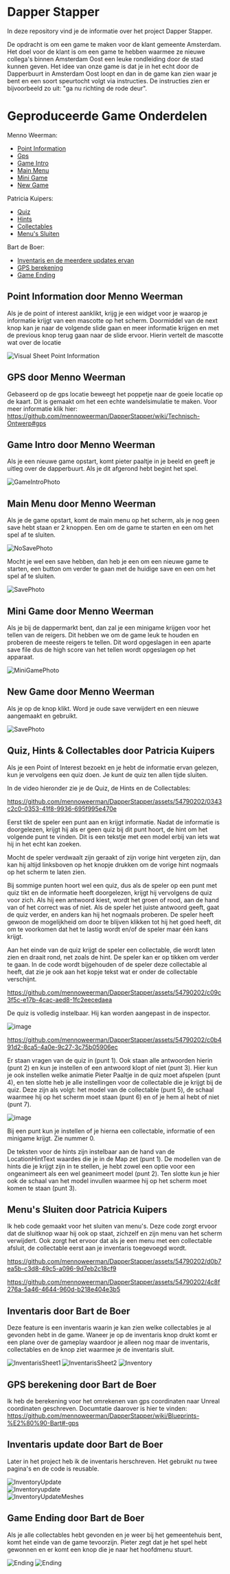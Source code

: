 # Dapper Stapper

In deze repository vind je de informatie over het project Dapper Stapper.

De opdracht is om een game te maken voor de klant gemeente Amsterdam. Het doel voor de klant is om een game te hebben waarmee ze nieuwe collega's binnen Amsterdam Oost een leuke rondleiding door de stad kunnen geven.
Het idee van onze game is dat je in het echt door de Dapperbuurt in Amsterdam Oost loopt en dan in de game kan zien waar je bent en een soort speurtocht volgt via instructies. De instructies zien er bijvoorbeeld zo uit: "ga nu richting de rode deur". 

# Geproduceerde Game Onderdelen
  
Menno Weerman:
  * [Point Information](https://github.com/mennoweerman/DapperStapper/wiki/Blueprints#bp_pointofinterest)
  * [Gps](https://github.com/mennoweerman/DapperStapper/wiki/Blueprints#topdowncharacter)
  * [Game Intro](https://github.com/mennoweerman/DapperStapper/wiki/Blueprints#wbp_gameintro)
  * [Main Menu](https://github.com/mennoweerman/DapperStapper/wiki/Blueprints#wbp_mainmenu)
  * [Mini Game](https://github.com/mennoweerman/DapperStapper/wiki/Blueprints#wbp_minigame)
  * [New Game](https://github.com/mennoweerman/DapperStapper/wiki/Blueprints#wbp_newgame)
      

Patricia Kuipers:
  * [Quiz](https://github.com/mennoweerman/DapperStapper/wiki/Blueprints#bp_quizmanager)
  * [Hints](https://github.com/mennoweerman/DapperStapper/wiki/Blueprints#bp_mapspline)
  * [Collectables](https://github.com/mennoweerman/DapperStapper/wiki/Blueprints#wbp_collectableacquired)
  * [Menu's Sluiten](https://github.com/mennoweerman/DapperStapper/wiki/Blueprints#wbp_closebutton)
    
Bart de Boer:
  * [Inventaris en de meerdere updates ervan](https://github.com/mennoweerman/DapperStapper/wiki/Blueprints#bp_inventory)
  * [GPS berekening](https://github.com/mennoweerman/DapperStapper/wiki/Blueprints#topdowncharacter)
  * [Game Ending](https://github.com/mennoweerman/DapperStapper/wiki/Blueprints#bp_pointofinterest)

## Point Information door Menno Weerman

Als je de point of interest aanklikt, krijg je een widget voor je waarop je informatie krijgt van een mascotte op het scherm. Doormiddel van de next knop kan je naar de volgende slide gaan en meer informatie krijgen en met de previous knop terug gaan naar de slide ervoor. Hierin vertelt de mascotte wat over de locatie

![Visual Sheet Point Information](https://github.com/mennoweerman/OostQuest/assets/70953228/2c3aec7a-5492-426b-9afd-2e60cb7e2ae2)

## GPS door Menno Weerman

Gebaseerd op de gps locatie beweegt het poppetje naar de goeie locatie op de kaart. Dit is gemaakt om het een echte wandelsimulatie te maken. Voor meer informatie klik hier: https://github.com/mennoweerman/DapperStapper/wiki/Technisch-Ontwerp#gps


## Game Intro door Menno Weerman

Als je een nieuwe game opstart, komt pieter paaltje in je beeld en geeft je uitleg over de dapperbuurt. Als je dit afgerond hebt begint het spel.

![GameIntroPhoto](https://github.com/mennoweerman/DapperStapper/assets/70953228/340fedc5-3860-4f86-8f65-fdcccfbdf183)

## Main Menu door Menno Weerman

Als je de game opstart, komt de main menu op het scherm, als je nog geen save hebt staan er 2 knoppen. Een om de game te starten en een om het spel af te sluiten. 

![NoSavePhoto](https://github.com/mennoweerman/DapperStapper/assets/70953228/76e5ce1a-e010-49dc-937e-91bb83e1ed53)

Mocht je wel een save hebben, dan heb je een om een nieuwe game te starten, een button om verder te gaan met de huidige save en een om het spel af te sluiten.

![SavePhoto](https://github.com/mennoweerman/DapperStapper/assets/70953228/6acbf850-5b77-4a6b-ad81-f83a96487fcc)

## Mini Game door Menno Weerman

Als je bij de dappermarkt bent, dan zal je een minigame krijgen voor het tellen van de reigers. Dit hebben we om de game leuk te houden en proberen de meeste reigers te tellen. Dit word opgeslagen in een aparte save file dus de high score van het tellen wordt opgeslagen op het apparaat.

![MiniGamePhoto](https://github.com/mennoweerman/DapperStapper/assets/70953228/366c2413-93b6-46c1-a544-133153f3a3c7)

## New Game door Menno Weerman

Als je op de knop klikt. Word je oude save verwijdert en een nieuwe aangemaakt en gebruikt.

![SavePhoto](https://github.com/mennoweerman/DapperStapper/assets/70953228/9de1868d-102a-4758-a391-86ae821ad165)

## Quiz, Hints & Collectables door Patricia Kuipers

Als je een Point of Interest bezoekt en je hebt de informatie ervan gelezen, kun je vervolgens een quiz doen. Je kunt de quiz ten allen tijde sluiten. 

In de video hieronder zie je de Quiz, de Hints en de Collectables:

https://github.com/mennoweerman/DapperStapper/assets/54790202/0343c2c0-0353-41f8-9936-695f995e470e

Eerst tikt de speler een punt aan en krijgt informatie. Nadat de informatie is doorgelezen, krijgt hij als er geen quiz bij dit punt hoort, de hint om het volgende punt te vinden. Dit is een tekstje met een model erbij van iets wat hij in het echt kan zoeken.

Mocht de speler verdwaalt zijn geraakt of zijn vorige hint vergeten zijn, dan kan hij altijd linksboven op het knopje drukken om de vorige hint nogmaals op het scherm te laten zien.

Bij sommige punten hoort wel een quiz, dus als de speler op een punt met quiz tikt en de informatie heeft doorgelezen, krijgt hij vervolgens de quiz voor zich. Als hij een antwoord kiest, wordt het groen of rood, aan de hand van of het correct was of niet. Als de speler het juiste antwoord geeft, gaat de quiz verder, en anders kan hij het nogmaals proberen. De speler heeft gewoon de mogelijkheid om door te blijven klikken tot hij het goed heeft, dit om te voorkomen dat het te lastig wordt en/of de speler maar één kans krijgt. 

Aan het einde van de quiz krijgt de speler een collectable, die wordt laten zien en draait rond, net zoals de hint. De speler kan er op tikken om verder te gaan. In de code wordt bijgehouden of de speler deze collectable al heeft, dat zie je ook aan het kopje tekst wat er onder de collectable verschijnt. 

https://github.com/mennoweerman/DapperStapper/assets/54790202/c09c3f5c-e17b-4cac-aed8-1fc2eecedaea

De quiz is volledig instelbaar. Hij kan worden aangepast in de inspector.

![image](https://github.com/mennoweerman/DapperStapper/assets/54790202/7a343eb4-7637-4b0e-a6f9-c50aa5ffd6d9)

https://github.com/mennoweerman/DapperStapper/assets/54790202/c0b491d2-8ca5-4a0e-9c27-3c75b05906ec

Er staan vragen van de quiz in (punt 1). Ook staan alle antwoorden hierin (punt 2) en kun je instellen of een antwoord klopt of niet (punt 3). Hier kun je ook instellen welke animatie Pieter Paaltje in de quiz moet afspelen (punt 4), en ten slotte heb je alle instellingen voor de collectable die je krijgt bij de quiz. Deze zijn als volgt: het model van de collectable (punt 5), de schaal waarmee hij op het scherm moet staan (punt 6) en of je hem al hebt of niet (punt 7). 

![image](https://github.com/mennoweerman/DapperStapper/assets/54790202/c1d6a021-1596-4a74-917f-e149036c7e1e)

Bij een punt kun je instellen of je hierna een collectable, informatie of een minigame krijgt. Zie nummer 0.

De teksten voor de hints zijn instelbaar aan de hand van de LocationHintText waardes die je in de Map zet (punt 1). De modellen van de hints die je krijgt zijn in te stellen, je hebt zowel een optie voor een ongeanimeert als een wel geanimeert model (punt 2). Ten slotte kun je hier ook de schaal van het model invullen waarmee hij op het scherm moet komen te staan (punt 3).

## Menu's Sluiten door Patricia Kuipers

Ik heb code gemaakt voor het sluiten van menu's. Deze code zorgt ervoor dat de sluitknop waar hij ook op staat, zichzelf en zijn menu van het scherm verwijdert. Ook zorgt het ervoor dat als je een menu met een collectable afsluit, de collectable eerst aan je inventaris toegevoegd wordt.


https://github.com/mennoweerman/DapperStapper/assets/54790202/d0b7ea5b-c3d8-49c5-a096-9d7eb2c18cf9


https://github.com/mennoweerman/DapperStapper/assets/54790202/4c8f276a-5a46-4644-960d-b218e404e3b5

## Inventaris door Bart de Boer

Deze feature is een inventaris waarin je kan zien welke collectables je al gevonden hebt in de game. Waneer je op de inventaris knop drukt komt er een plane over de gameplay waardoor je alleen nog maar de inventaris, collectables en de knop ziet waarmee je de inventaris sluit.

![InventarisSheet1](https://github.com/mennoweerman/DapperStapper/assets/70643398/b0c98dbb-72f7-405b-a611-5004b5b840dc)
![InventarisSheet2](https://github.com/mennoweerman/DapperStapper/assets/70643398/4975c33d-0bf5-47fc-a4f0-c756c080409c)
![Inventory](https://github.com/mennoweerman/DapperStapper/assets/70643398/7028ed6b-d269-484c-828a-e3033ea400df)

## GPS berekening door Bart de Boer  

Ik heb de berekening voor het omrekenen van gps coordinaten naar Unreal coordinaten geschreven. Documtatie daarover is hier te vinden: https://github.com/mennoweerman/DapperStapper/wiki/Blueprints-%E2%80%90-Bart#-gps


## Inventaris update door Bart de Boer

Later in het project heb ik de inventaris herschreven. Het gebruikt nu twee pagina's en de code is reusable.

![InventoryUpdate](https://github.com/mennoweerman/DapperStapper/assets/70643398/a074018e-464c-4252-872b-4e25a9730967)  
![Inventoryupdate](https://github.com/mennoweerman/DapperStapper/assets/70643398/e0afd120-6056-42ba-bd23-dc6fdf76a6c8)  
![InventoryUpdateMeshes](https://github.com/mennoweerman/DapperStapper/assets/70643398/63b55e43-386b-45f3-9e54-42e4d8d29d70)


## Game Ending door Bart de Boer

Als je alle collectables hebt gevonden en je weer bij het gemeentehuis bent, komt het einde van de game tevoorzijn. Pieter zegt dat je het spel hebt gewonnen en er komt een knop die je naar het hoofdmenu stuurt.

![Ending](https://github.com/mennoweerman/DapperStapper/assets/70643398/e1018bbe-532d-41c9-a2c0-c393bd55a15f)
![Ending](https://github.com/mennoweerman/DapperStapper/assets/70643398/7b388df2-36de-4442-b329-5ff5af401265)

